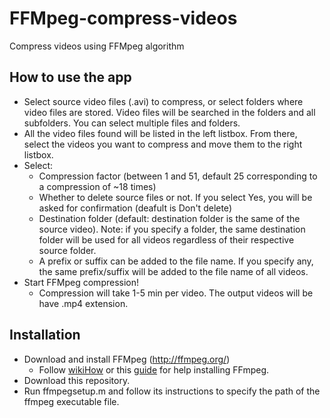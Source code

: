 # FFMpeg-compress-videos
Compress videos using FFMpeg algorithm

## How to use the app
- Select source video files (.avi) to compress, or select folders where video files are stored. Video files will be searched in the folders and all subfolders. You can select multiple files and folders.
- All the video files found will be listed in the left listbox. From there, select the videos you want to compress and move them to the right listbox.
- Select:
  * Compression factor (between 1 and 51, default 25 corresponding to a compression of ~18 times)
  * Whether to delete source files or not. If you select Yes, you will be asked for confirmation (deafult is Don't delete)
  * Destination folder (default: destination folder is the same of the source video). Note: if you specify a folder, the same destination folder will be used for all videos regardless of their respective source folder.
  * A prefix or suffix can be added to the file name. If you specify any, the same prefix/suffix will be added to the file name of all videos.
- Start FFMpeg compression!
  * Compression will take 1-5 min per video. The output videos will be have .mp4 extension.

## Installation
- Download and install FFMpeg (http://ffmpeg.org/)
  * Follow [wikiHow](https://www.wikihow.com/Install-FFmpeg-on-Windows) or this [guide](https://github.com/adaptlearning/adapt_authoring/wiki/Installing-FFmpeg) for help installing FFmpeg.
- Download this repository.
- Run ffmpegsetup.m and follow its instructions to specify the path of the ffmpeg executable file.
